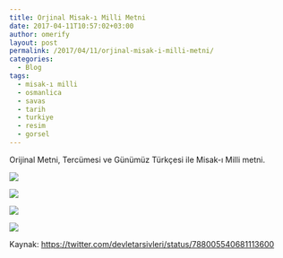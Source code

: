 ```yaml
---
title: Orjinal Misak-ı Milli Metni
date: 2017-04-11T10:57:02+03:00
author: omerify
layout: post
permalink: /2017/04/11/orjinal-misak-i-milli-metni/
categories:
  - Blog
tags:
  - misak-ı milli
  - osmanlica
  - savas
  - tarih
  - turkiye
  - resim
  - gorsel
---
```

Orijinal Metni, Tercümesi ve Günümüz Türkçesi ile Misak-ı Milli metni.

![](https://omerify.github.io/blog/assets/img/2021/01/orjinal-misak-i-milli-metni-1.jpeg)

![](https://omerify.github.io/blog/assets/img/2021/01/orjinal-misak-i-milli-metni-2.jpeg)

![](https://omerify.github.io/blog/assets/img/2021/01/orjinal-misak-i-milli-metni-3.jpeg)

![](https://omerify.github.io/blog/assets/img/2021/01/orjinal-misak-i-milli-metni-turkce.jpeg)

Kaynak: <a href="https://twitter.com/devletarsivleri/status/788005540681113600" target="_blank" rel="noreferrer noopener nofollow">https://twitter.com/devletarsivleri/status/788005540681113600</a>
